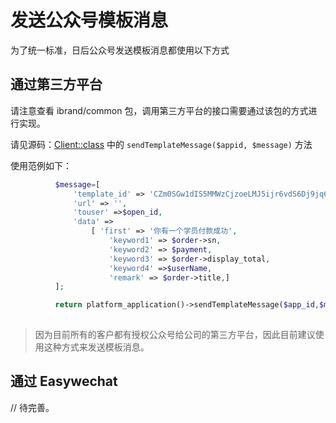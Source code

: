 # 发送公众号模板消息

为了统一标准，日后公众号发送模板消息都使用以下方式

## 通过第三方平台

请注意查看 ibrand/common 包，调用第三方平台的接口需要通过该包的方式进行实现。

请见源码：[Client::class](https://github.com/ibrandcc/common/blob/master/src/Platform/Client.php) 中的 `sendTemplateMessage($appid, $message)` 方法

使用范例如下：

```php
          $message=[
              'template_id' => 'CZm0SGw1dIS5MMWzCjzoeLMJ5ijr6vdS6Dj9jq6I9lE',
              'url' => '',
              'touser' =>$open_id,
              'data' =>
                  [ 'first' => '你有一个学员付款成功',
                      'keyword1' => $order->sn,
                      'keyword2' => $payment,
                      'keyword3' => $order->display_total,
                      'keyword4' =>$userName,
                      'remark' => $order->title,]
          ];

          return platform_application()->sendTemplateMessage($app_id,$message);
          
```

> 因为目前所有的客户都有授权公众号给公司的第三方平台，因此目前建议使用这种方式来发送模板消息。


## 通过 Easywechat

// 待完善。


